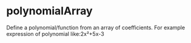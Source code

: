 # polynomialArray
Define a polynomial/function from an array of coefficients.
For example expression of polynomial like:2x²+5x-3
















